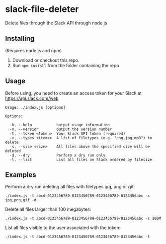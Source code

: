 # slack-file-deleter
Delete files through the Slack API through node.js

## Installing

(Requires node.js and npm)

1. Download or checkout this repo. 
2. Run `npm install` from the folder containing the repo

## Usage

Before using, you need to create an access token for your Slack at https://api.slack.com/web

```
Usage: ./index.js [options]

Options:

  -h, --help           output usage information
  -V, --version        output the version number
  -t, --token <token>  Your Slack API token (required)
  -x, --types <items>  A list of filetypes (e.g. "png,jpg,mp3") to delete
  -s, --size <size>    All files above the specified size will be deleted
  -d, --dry            Perform a dry run only
  -l, --list           List all files on Slack ordered by filesize
```

## Examples

Perform a dry run deleting all files with filetypes jpg, png or gif:

`./index.js -t abcd-0123456789-0123456789-0123456789-0123456abc -x jpg,png,gif -d`

Delete all files larger than 100 megabytes:

`./index.js -t abcd-0123456789-0123456789-0123456789-0123456abc -s 100M`

List all files visible to the user associated with the token:

`./index.js -t abcd-0123456789-0123456789-0123456789-0123456abc -l`

